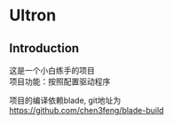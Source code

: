# Ultron

## Introduction

这是一个小白练手的项目 <br>
项目功能：按照配置驱动程序

项目的编译依赖blade, git地址为<br>
https://github.com/chen3feng/blade-build
